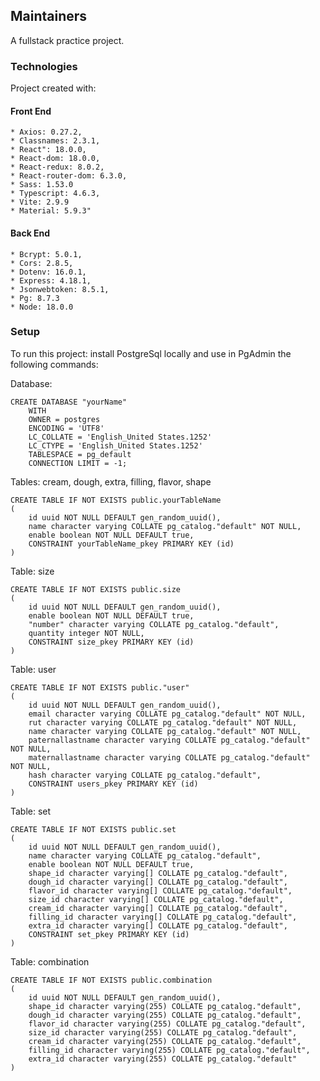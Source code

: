 ## Maintainers
A fullstack practice project.

### Technologies
Project created with:

#### Front End
    * Axios: 0.27.2,
    * Classnames: 2.3.1,
    * React": 18.0.0,
    * React-dom: 18.0.0,
    * React-redux: 8.0.2,
    * React-router-dom: 6.3.0,
    * Sass: 1.53.0
    * Typescript: 4.6.3,
    * Vite: 2.9.9
    * Material: 5.9.3"
  
#### Back End
    * Bcrypt: 5.0.1,
    * Cors: 2.8.5,
    * Dotenv: 16.0.1,
    * Express: 4.18.1,
    * Jsonwebtoken: 8.5.1,
    * Pg: 8.7.3
    * Node: 18.0.0
    
### Setup

To run this project: install PostgreSql locally and use in PgAdmin the following commands: 

Database: 
```
CREATE DATABASE "yourName"
    WITH
    OWNER = postgres
    ENCODING = 'UTF8'
    LC_COLLATE = 'English_United States.1252'
    LC_CTYPE = 'English_United States.1252'
    TABLESPACE = pg_default
    CONNECTION LIMIT = -1;
```

Tables: cream, dough, extra, filling, flavor, shape
```
CREATE TABLE IF NOT EXISTS public.yourTableName
(
    id uuid NOT NULL DEFAULT gen_random_uuid(),
    name character varying COLLATE pg_catalog."default" NOT NULL,
    enable boolean NOT NULL DEFAULT true,
    CONSTRAINT yourTableName_pkey PRIMARY KEY (id)
)
```

Table: size
```
CREATE TABLE IF NOT EXISTS public.size
(
    id uuid NOT NULL DEFAULT gen_random_uuid(),
    enable boolean NOT NULL DEFAULT true,
    "number" character varying COLLATE pg_catalog."default",
    quantity integer NOT NULL,
    CONSTRAINT size_pkey PRIMARY KEY (id)
)
```

Table: user
```
CREATE TABLE IF NOT EXISTS public."user"
(
    id uuid NOT NULL DEFAULT gen_random_uuid(),
    email character varying COLLATE pg_catalog."default" NOT NULL,
    rut character varying COLLATE pg_catalog."default" NOT NULL,
    name character varying COLLATE pg_catalog."default" NOT NULL,
    paternallastname character varying COLLATE pg_catalog."default" NOT NULL,
    maternallastname character varying COLLATE pg_catalog."default" NOT NULL,
    hash character varying COLLATE pg_catalog."default",
    CONSTRAINT users_pkey PRIMARY KEY (id)
)
```

Table: set
```
CREATE TABLE IF NOT EXISTS public.set
(
    id uuid NOT NULL DEFAULT gen_random_uuid(),
    name character varying COLLATE pg_catalog."default",
    enable boolean NOT NULL DEFAULT true,
    shape_id character varying[] COLLATE pg_catalog."default",
    dough_id character varying[] COLLATE pg_catalog."default",
    flavor_id character varying[] COLLATE pg_catalog."default",
    size_id character varying[] COLLATE pg_catalog."default",
    cream_id character varying[] COLLATE pg_catalog."default",
    filling_id character varying[] COLLATE pg_catalog."default",
    extra_id character varying[] COLLATE pg_catalog."default",
    CONSTRAINT set_pkey PRIMARY KEY (id)
)
```

Table: combination
```
CREATE TABLE IF NOT EXISTS public.combination
(
    id uuid NOT NULL DEFAULT gen_random_uuid(),
    shape_id character varying(255) COLLATE pg_catalog."default",
    dough_id character varying(255) COLLATE pg_catalog."default",
    flavor_id character varying(255) COLLATE pg_catalog."default",
    size_id character varying(255) COLLATE pg_catalog."default",
    cream_id character varying(255) COLLATE pg_catalog."default",
    filling_id character varying(255) COLLATE pg_catalog."default",
    extra_id character varying(255) COLLATE pg_catalog."default"
)
```